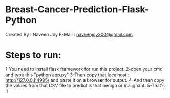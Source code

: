 # Breast-Cancer-Prediction-Flask-Python
Created By : Naveen Joy 
E-Mail : naveenjoy300@gmail.com
# Steps to run:
1-You need to install flask framework for run this project.
2-open your cmd and type this "python app.py"
3-Then copy that localhost : http://127.0.0.1:4995/ and paste it on a browser for output.
4-And then copy the values from that CSV file to predict is that benign or malignant.
5-That's it
